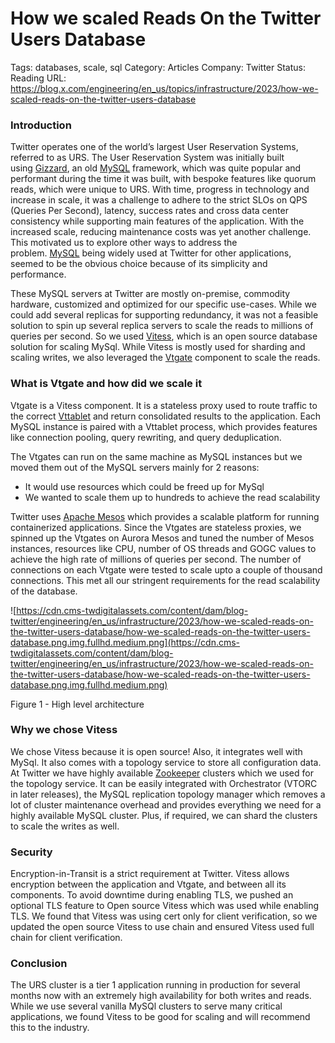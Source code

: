 # How we scaled Reads On the Twitter Users Database

Tags: databases, scale, sql
Category: Articles
Company: Twitter
Status: Reading
URL: https://blog.x.com/engineering/en_us/topics/infrastructure/2023/how-we-scaled-reads-on-the-twitter-users-database

### **Introduction**

Twitter operates one of the world’s largest User Reservation Systems, referred to as URS. The User Reservation System was initially built using [Gizzard](https://blog.twitter.com/engineering/en_us/a/2010/introducing-gizzard-a-framework-for-creating-distributed-datastores), an old [MySQL](https://www.mysql.com/) framework, which was quite popular and performant during the time it was built, with bespoke features like quorum reads, which were unique to URS. With time, progress in technology and increase in scale, it was a challenge to adhere to the strict SLOs on QPS (Queries Per Second), latency, success rates and cross data center consistency while supporting main features of the application. With the increased scale, reducing maintenance costs was yet another challenge. This motivated us to explore other ways to address the problem. [MySQL](https://www.mysql.com/) being widely used at Twitter for other applications, seemed to be the obvious choice because of its simplicity and performance.

These MySQL servers at Twitter are mostly on-premise, commodity hardware, customized and optimized for our specific use-cases. While we could add several replicas for supporting redundancy, it was not a feasible solution to spin up several replica servers to scale the reads to millions of queries per second. So we used [Vitess](https://vitess.io/), which is an open source database solution for scaling MySql. While Vitess is mostly used for sharding and scaling writes, we also leveraged the [Vtgate](https://vitess.io/docs/13.0/concepts/vtgate/) component to scale the reads.

### **What is Vtgate and how did we scale it**

Vtgate is a Vitess component. It is a stateless proxy used to route traffic to the correct [Vttablet](https://vitess.io/docs/16.0/reference/programs/vttablet/) and return consolidated results to the application. Each MySQL instance is paired with a Vttablet process, which provides features like connection pooling, query rewriting, and query deduplication.

The Vtgates can run on the same machine as MySQL instances but we moved them out of the MySQL servers mainly for 2 reasons:

- It would use resources which could be freed up for MySql
- We wanted to scale them up to hundreds to achieve the read scalability

Twitter uses [Apache Mesos](https://blog.twitter.com/engineering/en_us/a/2012/incubating-apache-mesos) which provides a scalable platform for running containerized applications. Since the Vtgates are stateless proxies, we spinned up the Vtgates on Aurora Mesos and tuned the number of Mesos instances, resources like CPU, number of OS threads and GOGC values to achieve the high rate of millions of queries per second. The number of connections on each Vtgate were tested to scale upto a couple of thousand connections. This met all our stringent requirements for the read scalability of the database.

![https://cdn.cms-twdigitalassets.com/content/dam/blog-twitter/engineering/en_us/infrastructure/2023/how-we-scaled-reads-on-the-twitter-users-database/how-we-scaled-reads-on-the-twitter-users-database.png.img.fullhd.medium.png](https://cdn.cms-twdigitalassets.com/content/dam/blog-twitter/engineering/en_us/infrastructure/2023/how-we-scaled-reads-on-the-twitter-users-database/how-we-scaled-reads-on-the-twitter-users-database.png.img.fullhd.medium.png)

Figure 1 - High level architecture

### **Why we chose Vitess**

We chose Vitess because it is open source! Also, it integrates well with MySql. It also comes with a topology service to store all configuration data. At Twitter we have highly available [Zookeeper](https://zookeeper.apache.org/) clusters which we used for the topology service. It can be easily integrated with Orchestrator (VTORC in later releases), the MySQL replication topology manager which removes a lot of cluster maintenance overhead and provides everything we need for a highly available MySQL cluster. Plus, if required, we can shard the clusters to scale the writes as well.

### **Security**

Encryption-in-Transit is a strict requirement at Twitter. Vitess allows encryption between the application and Vtgate, and between all its components. To avoid downtime during enabling TLS, we pushed an optional TLS feature to Open source Vitess which was used while enabling TLS. We found that Vitess was using cert only for client verification, so we updated the open source Vitess to use chain and ensured Vitess used full chain for client verification.

### **Conclusion**

The URS cluster is a tier 1 application running in production for several months now with an extremely high availability for both writes and reads. While we use several vanilla MySQl clusters to serve many critical applications, we found Vitess to be good for scaling and will recommend this to the industry.
